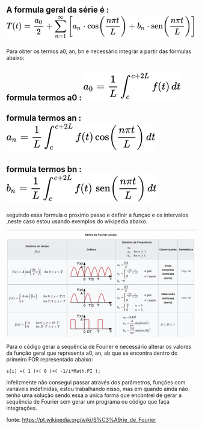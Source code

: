 ## A formula geral da série é :   ![Alt text](https://github.com/paulo-sergio45/DEV-WEB-I/blob/master/atv-6-Fourier/formulagera.svg?raw=true "")


Para obter os termos a0, an, bn e necessário integrar a partir das fórmulas abaixo:



## formula termos a0 :     ![Alt text](https://github.com/paulo-sergio45/DEV-WEB-I/blob/master/atv-6-Fourier/formulaa0.svg?raw=true "")

## formula termos an :      ![Alt text](https://github.com/paulo-sergio45/DEV-WEB-I/blob/master/atv-6-Fourier/formulaan.svg?raw=true "")

## formula termos bn :     ![Alt text](https://github.com/paulo-sergio45/DEV-WEB-I/blob/master/atv-6-Fourier/formulabn.svg?raw=true "")

seguindo essa formula o proximo passo e definir a funçao e os intervalos ,neste caso estou usando exemplos do wikipedia abaixo.

 ![Alt text](https://github.com/paulo-sergio45/DEV-WEB-I/blob/master/atv-6-Fourier/SharedScreenshot.jpg?raw=true "")

Para o código gerar a sequência de Fourier e necessário alterar os valores da função geral que representa a0, an, ab que se encontra dentro do primeiro FOR representado abaixo:

``` // 1º = a0, 2º = an, 3º = bn
s[i] =( 1 )+( 0 )+( -1/i*Math.PI );
```

Infelizmente não consegui passar através dos parâmetros, funções com variáveis indefinidas, estou trabalhando nisso, mas em quando ainda não tenho uma solução sendo essa a única forma que encontrei de gerar a sequência de Fourier sem gerar um programa ou código que faça integrações.

fonte: https://pt.wikipedia.org/wiki/S%C3%A9rie_de_Fourier
